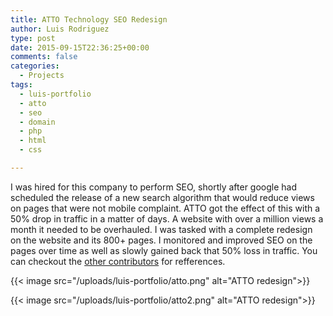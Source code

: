 ```yaml
---
title: ATTO Technology SEO Redesign
author: Luis Rodriguez
type: post
date: 2015-09-15T22:36:25+00:00
comments: false
categories:
  - Projects
tags:
  - luis-portfolio
  - atto
  - seo
  - domain
  - php
  - html
  - css

---
```


I was hired for this company to perform SEO, shortly after google had scheduled the release of a new search algorithm that would reduce views on pages that were not mobile complaint. ATTO got the effect of this with a 50% drop in traffic in a matter of days. A website with over a million views a month it needed to be overhauled. I was tasked with a complete redesign on the website and its 800+ pages. I monitored and improved SEO on the pages over time as well as slowly gained back that 50% loss in traffic. You can checkout the [other contributors](https://www.linkedin.com/in/ldrrp/detail/project/945228877/contributors/) for refferences.

<!--more-->


{{< image src="/uploads/luis-portfolio/atto.png" alt="ATTO redesign">}}

{{< image src="/uploads/luis-portfolio/atto2.png" alt="ATTO redesign">}}

